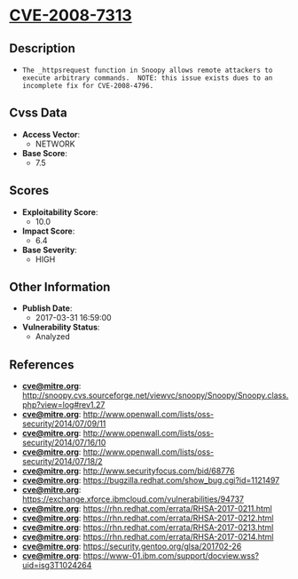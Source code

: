 
# [CVE-2008-7313](https://cve.mitre.org/cgi-bin/cvename.cgi?name=CVE-2008-7313)

## Description

- `The _httpsrequest function in Snoopy allows remote attackers to execute arbitrary commands.  NOTE: this issue exists dues to an incomplete fix for CVE-2008-4796.`

## Cvss Data

- **Access Vector**:
  - NETWORK
- **Base Score**:
  - 7.5

## Scores

- **Exploitability Score**:
  - 10.0
- **Impact Score**:
  - 6.4
- **Base Severity**:
  - HIGH

## Other Information

- **Publish Date**:
  - 2017-03-31 16:59:00
- **Vulnerability Status**:
  - Analyzed

## References

- **cve@mitre.org**: http://snoopy.cvs.sourceforge.net/viewvc/snoopy/Snoopy/Snoopy.class.php?view=log#rev1.27
- **cve@mitre.org**: http://www.openwall.com/lists/oss-security/2014/07/09/11
- **cve@mitre.org**: http://www.openwall.com/lists/oss-security/2014/07/16/10
- **cve@mitre.org**: http://www.openwall.com/lists/oss-security/2014/07/18/2
- **cve@mitre.org**: http://www.securityfocus.com/bid/68776
- **cve@mitre.org**: https://bugzilla.redhat.com/show_bug.cgi?id=1121497
- **cve@mitre.org**: https://exchange.xforce.ibmcloud.com/vulnerabilities/94737
- **cve@mitre.org**: https://rhn.redhat.com/errata/RHSA-2017-0211.html
- **cve@mitre.org**: https://rhn.redhat.com/errata/RHSA-2017-0212.html
- **cve@mitre.org**: https://rhn.redhat.com/errata/RHSA-2017-0213.html
- **cve@mitre.org**: https://rhn.redhat.com/errata/RHSA-2017-0214.html
- **cve@mitre.org**: https://security.gentoo.org/glsa/201702-26
- **cve@mitre.org**: https://www-01.ibm.com/support/docview.wss?uid=isg3T1024264
